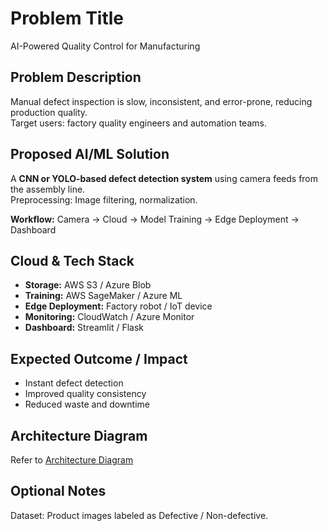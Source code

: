 # Problem Title
AI-Powered Quality Control for Manufacturing

## Problem Description
Manual defect inspection is slow, inconsistent, and error-prone, reducing production quality.  
Target users: factory quality engineers and automation teams.

## Proposed AI/ML Solution
A **CNN or YOLO-based defect detection system** using camera feeds from the assembly line.  
Preprocessing: Image filtering, normalization.

**Workflow:** Camera → Cloud → Model Training → Edge Deployment → Dashboard

## Cloud & Tech Stack
- **Storage:** AWS S3 / Azure Blob  
- **Training:** AWS SageMaker / Azure ML  
- **Edge Deployment:** Factory robot / IoT device  
- **Monitoring:** CloudWatch / Azure Monitor  
- **Dashboard:** Streamlit / Flask  

## Expected Outcome / Impact
- Instant defect detection  
- Improved quality consistency  
- Reduced waste and downtime  

## Architecture Diagram
Refer to [Architecture Diagram](architecture.mermaid)

## Optional Notes
Dataset: Product images labeled as Defective / Non-defective.
